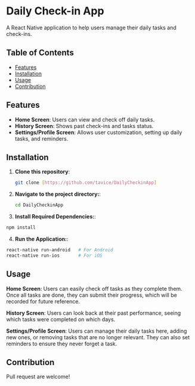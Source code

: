 # Daily Check-in App

A React Native application to help users manage their daily tasks and check-ins.

## Table of Contents

- [Features](#features)
- [Installation](#installation)
- [Usage](#usage)
- [Contribution](#contribution)

## Features

- **Home Screen**: Users can view and check off daily tasks.
- **History Screen**: Shows past check-ins and tasks status.
- **Settings/Profile Screen**: Allows user customization, setting up daily tasks, and reminders.

## Installation

1. **Clone this repository**:

   ```bash
   git clone [https://github.com/tavice/DailyCheckinApp]
   ```

2. **Navigate to the project directory:**:

   ```bash
   cd DailyCheckinApp
   ```

3. **Install Required Dependencies:**:

```bash
npm install
```

4. **Run the Application:**:

```bash
react-native run-android   # For Android
react-native run-ios       # For iOS

```

## Usage

**Home Screen**: Users can easily check off tasks as they complete them. Once all tasks are done, they can submit their progress, which will be recorded for future reference.

**History Screen**: Users can look back at their past performance, seeing which tasks were completed on which days.

**Settings/Profile Screen**: Users can manage their daily tasks here, adding new ones, or removing tasks that are no longer relevant. They can also set reminders to ensure they never forget a task.


## Contribution
Pull request are welcome!
